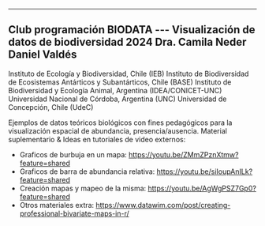 ----
Club programación BIODATA --- Visualización de datos de biodiversidad 2024
Dra. Camila Neder
Daniel Valdés
------

Instituto de Ecología y Biodiversidad, Chile (IEB)
Instituto de Biodiversidad de Ecosistemas Antárticos y Subantárticos, Chile (BASE)
Instituto de Biodiversidad y Ecología Animal, Argentina (IDEA/CONICET-UNC)
Universidad Nacional de Córdoba, Argentina (UNC)
Universidad de Concepción, Chile (UdeC)


Ejemplos de datos teóricos biológicos con fines pedagógicos para la visualización espacial de abundancia, presencia/ausencia.
Material suplementario & Ideas en tutoriales de video externos:
* Graficos de burbuja en un mapa: https://youtu.be/ZMmZPznXtmw?feature=shared
* Graficos de barra de abundancia relativa: https://youtu.be/siIoupAnILk?feature=shared
* Creación mapas y mapeo de la misma: https://youtu.be/AgWgPSZ7Gp0?feature=shared
* Otros materiales extra: https://www.datawim.com/post/creating-professional-bivariate-maps-in-r/
